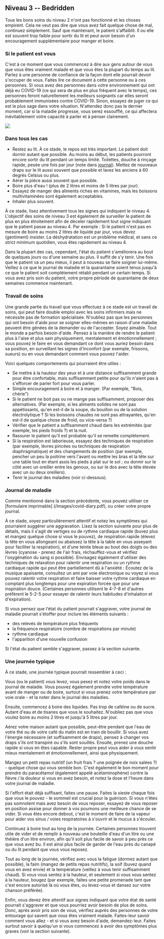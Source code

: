 ## Niveau 3 -- Bedridden

Tous les bons soins du niveau 2 n'ont pas fonctionné et les choses empirent. Cela ne veut pas dire que vous avez fait quelque chose de mal, continuez simplement. Sauf que maintenant, le patient s'affaiblit. Il ou elle est souvent trop faible pour sortir du lit et peut avoir besoin d'un encouragement supplémentaire pour manger et boire. 

### Si le patient est vous

C'est à ce moment que vous commencez à dire aux gens autour de vous que vous êtes vraiment malade et que vous êtes la plupart du temps au lit. Parlez à une personne de confiance de la façon dont elle pourrait devoir s'occuper de vous. Faites lire ce document à cette personne ou à ces personnes. Si vous avez des personnes dans votre environnement qui ont déjà eu COVID-19 (ce qui sera de plus en plus fréquent avec le temps), ces personnes feront naturellement les meilleurs soignants car elles seront probablement immunisées contre COVID-19. Sinon, essayez de juger ce qui est le plus sage dans votre situation. N'attendez donc pas le dernier moment, car si la maladie progresse, vous serez essoufflé, ce qui affectera inévitablement votre capacité à parler et à penser clairement.

![](/images/sick-in-bed.png)

### Dans tous les cas

* Restez au lit. À ce stade, le repos est très important. Le patient doit dormir autant que possible. Au moins au début, les patients pourront encore sortir du lit pendant un temps limité. Toilettes, douche à rinçage rapide, pesée une fois par jour (note dans [journal](/images/covid-journal.pdf)). Mettez de nouveaux draps sur le lit aussi souvent que possible et lavez les anciens à 60 degrés Celsius ou plus.
* Aérer la pièce aussi souvent que possible.
* Boire plus d'eau ! (plus de 2 litres et moins de 5 litres par jour).
* Essayez de manger des aliments riches en vitamines, mais les boissons multivitaminées sont également acceptables.
* Inhaler plus souvent.

À ce stade, lisez attentivement tous les signes qui indiquent le niveau 4. L'objectif des soins de niveau 3 est également de surveiller le patient de plus en plus étroitement afin de déceler rapidement tout signe indiquant que le patient passe au niveau 4. Par exemple : Si le patient n'est pas en mesure de boire au moins 2 litres de liquide par jour, vous devez (gentiment) insister. La déshydratation est un problème médical, et sans ce strict minimum quotidien, vous êtes rapidement au niveau 4.

Dans la plupart des cas, cependant, l'état du patient s'améliorera au bout de quelques jours ou d'une semaine au plus. Il suffit de s'y tenir. Une fois que le patient va un peu mieux, il peut à nouveau se faire soigner lui-même. Veillez à ce que le journal de maladie et la quarantaine soient tenus jusqu'à ce que le patient soit complètement rétabli pendant un certain temps. Si vous avez pris soin du patient, votre propre période de quarantaine de deux semaines commence maintenant.

### Travail de soins

Une grande partie du travail que vous effectuez à ce stade est un travail de soins, qui peut faire double emploi avec les soins infirmiers mais ne nécessite pas de formation spécialisée. N'oubliez pas que les personnes qui ont besoin d'aide pour se soigner elles-mêmes en raison d'une maladie peuvent être gênées de la demander ou de l'accepter. Soyez aimable. Tout le monde a parfois besoin d'aide. Pensez à la manière de rendre le patient plus à l'aise et plus sain physiquement, mentalement et émotionnellement ; vous pouvez le faire en vous demandant ce dont vous auriez besoin dans sa position, en surveillant les signes d'inconfort (par exemple, frissons, sueurs) ou en vous demandant comment vous pouvez l'aider. 

Voici quelques comportements qui pourraient être utiles :
* Se mettre à la hauteur des yeux et à une distance suffisamment grande pour être confortable, mais suffisamment petite pour qu'ils n'aient pas à s'efforcer de parler fort pour vous parler. 
* Simple encouragement à boire et à manger. (Par exemple, "Bois, chérie")
* Si le patient ne boit pas ou ne mange pas suffisamment, proposer des alternatives. (Par exemple, si les aliments solides ne sont pas appétissants, qu'en est-il de la soupe, du bouillon ou de la solution électrolytique ? Si les boissons chaudes ne sont pas attrayantes, qu'en est-il de quelque chose de froid, ou vice-versa ?) 
* Vérifier que le patient a suffisamment chaud dans les extrémités (par exemple, les pieds froids ?) et la nuit. 
* Rassurer le patient qu'il est probable qu'il se remette complètement. 
* Si la respiration est laborieuse, essayez des techniques de respiration (par exemple, lèvres pincées ou techniques de respiration diaphragmatique) et des changements de position (par exemple, pencher un peu la poitrine vers l'avant ou mettre les bras et la tête sur une table tout en étant assis les pieds à plat sur le sol ; ou dormir sur le côté avec un oreiller entre les genoux, ou sur le dos avec la tête élevée avec un ou deux oreillers). 
* Tenir le journal des maladies (voir ci-dessous).


### Journal de maladie

Comme mentionné dans la section précédente, vous pouvez utiliser ce [formulaire imprimable] (/images/covid-diary.pdf), ou créer votre propre journal. 

À ce stade, soyez particulièrement attentif et notez les symptômes qui pourraient suggérer une aggravation. Lisez la section suivante pour plus de détails, mais il s'agit de vertiges ou de rythme cardiaque rapide (buvez plus et mangez quelque chose si vous le pouvez), de respiration rapide (élevez la tête en vous allongeant ou abaissez la tête à la table en vous asseyant pour faciliter la respiration), et d'une teinte bleue au bout des doigts ou des lèvres (cyanose - prenez de l'air frais, réchauffez-vous et vérifiez l'oxygénation du sang si possible). Envisagez également d'utiliser des techniques de relaxation pour ralentir une respiration ou un rythme cardiaque rapide qui peut être partiellement dû à l'anxiété : Écoutez de la musique apaisante, consultez un ami par voie électronique ou voyez si vous pouvez ralentir votre respiration et faire baisser votre rythme cardiaque en comptant plus longtemps pour une expiration forcée que pour une inspiration douce. (Certaines personnes utilisent le 4-7-8 et d'autres préfèrent le 5-2-5 pour essayer de ralentir leurs habitudes d'inhalation et d'expiration).

Si vous pensez que l'état du patient pourrait s'aggraver, votre journal de maladie pourrait s'étoffer pour inclure les éléments suivants : 
- des relevés de température plus fréquents
- la fréquence respiratoire (nombre de respirations par minute)
- rythme cardiaque
- l'apparition d'une nouvelle confusion

Si l'état du patient semble s'aggraver, passez à la section suivante. 

### Une journée typique

À ce stade, une journée typique pourrait ressembler à ceci : 

Vous (ou le patient) vous levez, vous pesez et notez votre poids dans le journal de maladie. Vous pouvez également prendre votre température avant de manger ou de boire, surtout si vous prenez votre température par voie orale - et la noter dans le journal des maladies. 

Ensuite, commencez à boire des liquides. Pas trop de caféine ou de sucre. Autant d'eau et de tisanes que vous le souhaitez. N'oubliez pas que vous voulez boire au moins 2 litres et jusqu'à 5 litres par jour. 

Aérez votre maison autant que possible, peut-être pendant que l'eau de votre thé ou de votre café du matin est en train de bouillir.  Si vous avez l'énergie nécessaire (et suffisamment de draps), pensez à changer vos draps s'ils ont transpiré ou s'ils sont souillés. Ensuite, prenez une douche rapide si vous en êtes capable. Rester propre peut vous aider à vous sentir mieux mentalement et émotionnellement, ainsi que physiquement. 

Mangez un petit repas nutritif (un fruit frais ? une poignée de noix salées ?) - quelque chose qui vous semble bon. C'est également le bon moment pour prendre du paracétamol (également appelé acétaminophène) contre la fièvre / la douleur si vous en avez besoin, et notez la dose et l'heure dans votre journal de maladie. 

Si l'effort était déjà suffisant, faites une pause. Faites la sieste chaque fois que vous le pouvez - le sommeil est crucial pour la guérison. Si vous n'êtes pas somnolent mais avez besoin de vous reposer, essayez de vous reposer en position assise pour donner à vos poumons une meilleure chance de se vider. Si vous êtes encore debout, c'est le moment de faire de la vapeur pour aider vos sinus / voies respiratoires à s'ouvrir et le mucus à s'écouler. 

Continuez à boire tout au long de la journée. Certaines personnes trouvent utile de vider et de remplir à nouveau une bouteille d'eau d'un litre ou une théière d'un litre environ, afin qu'il soit plus facile de savoir à peu près ce que vous avez bu. Il est ainsi plus facile de garder de l'eau près du canapé ou du lit pendant que vous vous reposez. 

Tout au long de la journée, vérifiez avec vous la fatigue (dormez autant que possible), la faim (mangez de petits repas nutritifs), la soif (buvez quand vous en avez envie) et la température (veillez à vous tenir suffisamment chaud). Si vous vous sentez à la hauteur, et seulement si vous vous sentez à la hauteur, bougez (par exemple, faites une petite promenade tant que c'est encore autorisé là où vous êtes, ou levez-vous et dansez sur votre chanson préférée). 

Enfin, vous devez être attentif aux signes indiquant que votre état de santé pourrait s'aggraver et que vous pourriez avoir besoin de plus de soins. Donc, après avoir pris soin de vous, vérifiez auprès des personnes de votre entourage qui savent que vous êtes vraiment malade. Faites-leur savoir comment vous allez - et si vous avez besoin d'aide, demandez-leur. Faites surtout savoir à quelqu'un si vous commencez à avoir des symptômes plus graves (voir la section suivante). 
